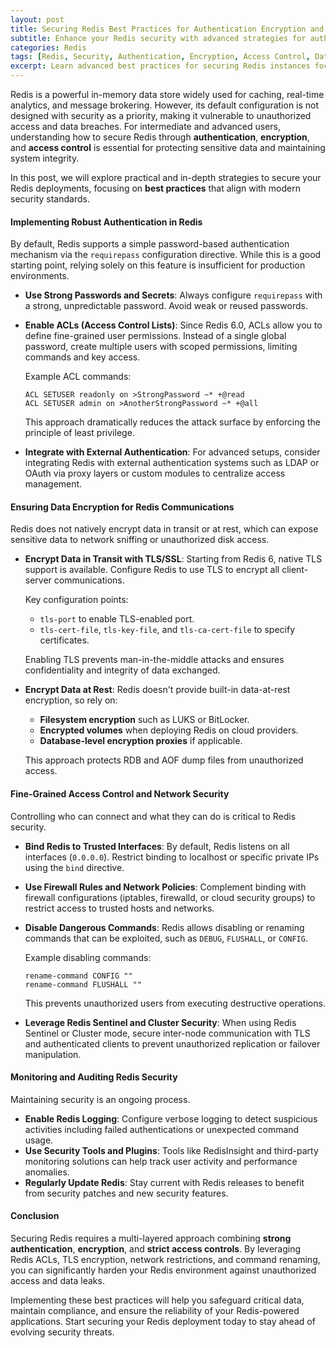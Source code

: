 ```yaml
---
layout: post  
title: Securing Redis Best Practices for Authentication Encryption and Access Control  
subtitle: Enhance your Redis security with advanced strategies for authentication encryption and access control  
categories: Redis  
tags: [Redis, Security, Authentication, Encryption, Access Control, Database Security, DevOps, Big Data]  
excerpt: Learn advanced best practices for securing Redis instances focusing on robust authentication encryption methods and granular access control to protect your data effectively.  
---
```

Redis is a powerful in-memory data store widely used for caching, real-time analytics, and message brokering. However, its default configuration is not designed with security as a priority, making it vulnerable to unauthorized access and data breaches. For intermediate and advanced users, understanding how to secure Redis through **authentication**, **encryption**, and **access control** is essential for protecting sensitive data and maintaining system integrity.

In this post, we will explore practical and in-depth strategies to secure your Redis deployments, focusing on **best practices** that align with modern security standards.

#### Implementing Robust Authentication in Redis

By default, Redis supports a simple password-based authentication mechanism via the `requirepass` configuration directive. While this is a good starting point, relying solely on this feature is insufficient for production environments.

- **Use Strong Passwords and Secrets**: Always configure `requirepass` with a strong, unpredictable password. Avoid weak or reused passwords.
- **Enable ACLs (Access Control Lists)**: Since Redis 6.0, ACLs allow you to define fine-grained user permissions. Instead of a single global password, create multiple users with scoped permissions, limiting commands and key access.
  
  Example ACL commands:
  ```
  ACL SETUSER readonly on >StrongPassword ~* +@read
  ACL SETUSER admin on >AnotherStrongPassword ~* +@all
  ```
  This approach dramatically reduces the attack surface by enforcing the principle of least privilege.

- **Integrate with External Authentication**: For advanced setups, consider integrating Redis with external authentication systems such as LDAP or OAuth via proxy layers or custom modules to centralize access management.

#### Ensuring Data Encryption for Redis Communications

Redis does not natively encrypt data in transit or at rest, which can expose sensitive data to network sniffing or unauthorized disk access.

- **Encrypt Data in Transit with TLS/SSL**: Starting from Redis 6, native TLS support is available. Configure Redis to use TLS to encrypt all client-server communications.

  Key configuration points:
  - `tls-port` to enable TLS-enabled port.
  - `tls-cert-file`, `tls-key-file`, and `tls-ca-cert-file` to specify certificates.
  
  Enabling TLS prevents man-in-the-middle attacks and ensures confidentiality and integrity of data exchanged.

- **Encrypt Data at Rest**: Redis doesn't provide built-in data-at-rest encryption, so rely on:
  - **Filesystem encryption** such as LUKS or BitLocker.
  - **Encrypted volumes** when deploying Redis on cloud providers.
  - **Database-level encryption proxies** if applicable.
  
  This approach protects RDB and AOF dump files from unauthorized access.

#### Fine-Grained Access Control and Network Security

Controlling who can connect and what they can do is critical to Redis security.

- **Bind Redis to Trusted Interfaces**: By default, Redis listens on all interfaces (`0.0.0.0`). Restrict binding to localhost or specific private IPs using the `bind` directive.
  
- **Use Firewall Rules and Network Policies**: Complement binding with firewall configurations (iptables, firewalld, or cloud security groups) to restrict access to trusted hosts and networks.

- **Disable Dangerous Commands**: Redis allows disabling or renaming commands that can be exploited, such as `DEBUG`, `FLUSHALL`, or `CONFIG`.

  Example disabling commands:
  ```
  rename-command CONFIG ""
  rename-command FLUSHALL ""
  ```
  This prevents unauthorized users from executing destructive operations.

- **Leverage Redis Sentinel and Cluster Security**: When using Redis Sentinel or Cluster mode, secure inter-node communication with TLS and authenticated clients to prevent unauthorized replication or failover manipulation.

#### Monitoring and Auditing Redis Security

Maintaining security is an ongoing process.

- **Enable Redis Logging**: Configure verbose logging to detect suspicious activities including failed authentications or unexpected command usage.
- **Use Security Tools and Plugins**: Tools like RedisInsight and third-party monitoring solutions can help track user activity and performance anomalies.
- **Regularly Update Redis**: Stay current with Redis releases to benefit from security patches and new security features.

#### Conclusion

Securing Redis requires a multi-layered approach combining **strong authentication**, **encryption**, and **strict access controls**. By leveraging Redis ACLs, TLS encryption, network restrictions, and command renaming, you can significantly harden your Redis environment against unauthorized access and data leaks.

Implementing these best practices will help you safeguard critical data, maintain compliance, and ensure the reliability of your Redis-powered applications. Start securing your Redis deployment today to stay ahead of evolving security threats.
